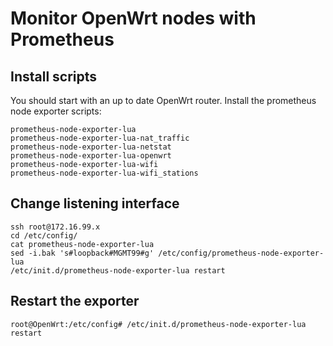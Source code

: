 # Monitor OpenWrt nodes with Prometheus

## Install scripts

You should start with an up to date OpenWrt router. Install the prometheus node exporter scripts:

    prometheus-node-exporter-lua
    prometheus-node-exporter-lua-nat_traffic
    prometheus-node-exporter-lua-netstat
    prometheus-node-exporter-lua-openwrt
    prometheus-node-exporter-lua-wifi
    prometheus-node-exporter-lua-wifi_stations

## Change listening interface

```
ssh root@172.16.99.x
cd /etc/config/
cat prometheus-node-exporter-lua
sed -i.bak 's#loopback#MGMT99#g' /etc/config/prometheus-node-exporter-lua
/etc/init.d/prometheus-node-exporter-lua restart
```

##  Restart the exporter   
```
root@OpenWrt:/etc/config# /etc/init.d/prometheus-node-exporter-lua restart
```
